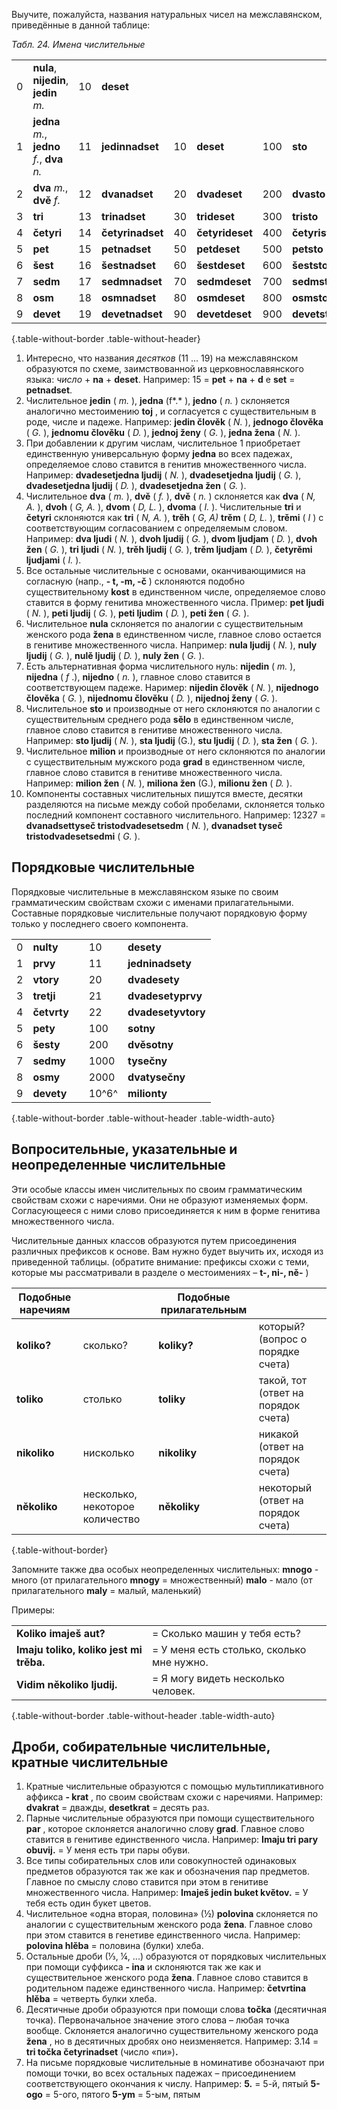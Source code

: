 Выучите, пожалуйста, названия натуральных чисел на межславянском, приведённые в данной таблице:

_Табл. 24. Имена числительные_

|     |                                              |     |                  |     |                 |     |               |        |                 |
| --- | -------------------------------------------- | --- | ---------------- | --- | --------------- | --- | ------------- | ------ | --------------- |
| 0   | **nula**, **nijedin**, **jedin** _m._        | 10  | **deset**        |     |                 |     |               |        |                 |
| 1   | **jedna** _m._, **jedno** _f._, **dva** _n._ | 11  | **jedinnadset**  | 10  | **deset**       | 100 | **sto**       | 1000   | **tyseč**       |
| 2   | **dva** _m._, **dvě** _f._                   | 12  | **dvanadset**    | 20  | **dvadeset**    | 200 | **dvasto**    | 2000   | **dvatyseč**    |
| 3   | **tri**                                      | 13  | **trinadset**    | 30  | **trideset**    | 300 | **tristo**    | 3000   | **trityseč**    |
| 4   | **četyri**                                   | 14  | **četyrinadset** | 40  | **četyrideset** | 400 | **četyristo** | 4000   | **četyrityseč** |
| 5   | **pet**                                      | 15  | **petnadset**    | 50  | **petdeset**    | 500 | **petsto**    | 5000   | **pettyseč**    |
| 6   | **šest**                                     | 16  | **šestnadset**   | 60  | **šestdeset**   | 600 | **šeststo**   | ...    |                 |
| 7   | **sedm**                                     | 17  | **sedmnadset**   | 70  | **sedmdeset**   | 700 | **sedmsto**   | 10^6^  | **milion**      |
| 8   | **osm**                                      | 18  | **osmnadset**    | 80  | **osmdeset**    | 800 | **osmsto**    | 10^9^  | **bilion**      |
| 9   | **devet**                                    | 19  | **devetnadset**  | 90  | **devetdeset**  | 900 | **devetsto**  | 10^12^ | **trilion**     |

{.table-without-border .table-without-header}

1. Интересно, что названия _десятков_ (11 ... 19) на межславянском образуются по схеме, заимствованной из церковнославянского языка: _число_ + **na** + **deset**.
   Например: 15 = **pet** + **na** + **d** e **set** = **petnadset**.
2. Числительное **jedin** ( _m._ ), **jedna** (f*.* ), **jedno** ( _n._ ) склоняется аналогично местоимению **toj** , и согласуется с существительным в роде, числе и падеже.
   Например: **jedin člověk** ( _N._ ), **jednogo člověka** ( _G._ ), **jednomu člověku** ( _D._ ), **jednoj ženy** ( _G._ ), **jedna žena** ( _N._ ).
3. При добавлении к другим числам, числительное 1 приобретает единственную универсальную форму **jedna** во всех падежах, определяемое слово ставится в генитив множественного числа.
   Например: **dvadesetjedna ljudij** ( _N._ ), **dvadesetjedna ljudij** ( _G._ ), **dvadesetjedna ljudij** ( _D._ ), **dvadesetjedna žen** ( _G._ ).
4. Числительное **dva** ( _m._ ), **dvě** ( _f._ ), **dvě** ( _n._ ) склоняется как **dva** ( _N, A._ ), **dvoh** ( _G, A._ ), **dvom** ( _D, L._ ), **dvoma** ( _I._ ). Числительные **tri** и **četyri** склоняются как **tri** ( _N, A._ ), **trěh** ( _G, A)_ **trěm** ( _D, L._ ), **trěmi** ( _I_ ) с соответствующим согласованием с определяемым словом.
   Например:
   **dva ljudi** ( _N._ ), **dvoh ljudij** ( _G._ ), **dvom ljudjam** ( _D._ ), **dvoh žen** ( _G._ ),
   **tri ljudi** ( _N._ ), **trěh ljudij** ( _G._ ), **trěm ljudjam** ( _D._ ), **četyrěmi ljudjami** ( _I._ ).
5. Все остальные числительные с основами, оканчивающимися на согласную (напр., **- t, -m, -č** ) склоняются подобно существительному **kost** в единственном числе, определяемое слово ставится в форму генитива множественного числа.
   Пример: **pet ljudi** ( _N._ ), **peti ljudij** ( _G._ ), **peti ljudim** ( _D._ ), **peti žen** ( _G._ ).
6. Числительное **nula** склоняется по аналогии с существительным женского рода **žena** в единственном числе, главное слово остается в генитиве множественного числа.
   Например: **nula ljudij** ( _N._ ), **nuly ljudij** ( _G._ ), **nulě ljudij** ( _D._ ), **nuly žen** ( _G._ ).
7. Есть альтернативная форма числительного нуль: **nijedin** ( _m._ ), **nijedna** ( _f_ .), **nijedno** ( _n._ ), главное слово ставится в соответствующем падеже.
   Наример: **nijedin člověk** ( _N._ ), **nijednogo člověka** ( _G._ ), **nijednomu člověku** ( _D._ ), **nijednoj ženy** ( _G._ ).
8. Числительное **sto** и производные от него склоняются по аналогии с существительным среднего рода **sělo** в единственном числе, главное слово ставится в генитиве множественного числа.
   Например: **sto ljudij** ( _N._ ), **sta ljudij** (G.), **stu ljudij** ( _D._ ), **sta žen** ( _G._ ).
9. Числительное **milion** и производные от него склоняются по аналогии с существительным мужского рода **grad** в единственном числе, главное слово ставится в генитиве множественного числа.
   Например: **milion žen** ( _N._ ), **miliona žen** (G.), **milionu žen** ( _D._ ).
10. Компоненты составных числительных пишутся вместе, десятки разделяются на письме между собой пробелами, склоняется только последний компонент составного числительного.
    Например: 12327 = **dvanadsettyseč tristodvadesetsedm** ( _N._ ), **dvanadset tyseč tristodvadesetsedmi** ( _G._ ).

## Порядковые числительные

Порядковые числительные в межславянском языке по своим грамматическим свойствам схожи с именами прилагательными. Составные порядковые числительные получают порядковую форму только у последнего своего компонента.

|     |             |     |       |                    |
| --- | ----------- | --- | ----- | ------------------ |
| 0   | **nulty**   |     | 10    | **desety**         |
| 1   | **prvy**    |     | 11    | **jedninadsety**   |
| 2   | **vtory**   |     | 20    | **dvadesety**      |
| 3   | **tretji**  |     | 21    | **dvadesetyprvy**  |
| 4   | **četvrty** |     | 22    | **dvadesetyvtory** |
| 5   | **pety**    |     | 100   | **sotny**          |
| 6   | **šesty**   |     | 200   | **dvěsotny**       |
| 7   | **sedmy**   |     | 1000  | **tysečny**        |
| 8   | **osmy**    |     | 2000  | **dvatysečny**     |
| 9   | **devety**  |     | 10^6^ | **milionty**       |

{.table-without-border .table-without-header .table-width-auto}

## Вопросительные, указательные и неопределенные числительные

Эти особые классы имен числительных по своим грамматическим свойствам схожи с наречиями. Они не образуют изменяемых форм. Согласующееся с ними слово присоединяется к ним в форме генитива множественного числа.

Числительные данных классов образуются путем присоединения различных префиксов к основе. Вам нужно будет выучить их, исходя из приведенной таблицы. (обратите внимание: префиксы схожи с теми, которые мы рассматривали в разделе о местоимениях – **t-, ni-, ně-** )

| Подобные наречиям |                                 | Подобные прилагательным |                                     |
| ----------------- | ------------------------------- | ----------------------- | ----------------------------------- |
| **koliko?**       | сколько?                        | **koliky?**             | который? (вопрос о порядке счета)   |
| **toliko**        | столько                         | **toliky**              | такой, тот (ответ на порядок счета) |
| **nikoliko**      | нисколько                       | **nikoliky**            | никакой (ответ на порядок счета)    |
| **několiko**      | несколько, некоторое количество | **několiky**            | некоторый (ответ на порядок счета)  |

{.table-without-border}

Запомните также два особых неопределенных числительных:
**mnogo** - много (от прилагательного **mnogy** = множественный)
**malo** - мало (от прилагательного **maly** = малый, маленький)

Примеры:

|                                         |                                           |
| --------------------------------------- | ----------------------------------------- |
| **Koliko imaješ aut?**                  | = Сколько машин у тебя есть?              |
| **Imaju toliko, koliko jest mi trěba.** | = У меня есть столько, сколько мне нужно. |
| **Vidim několiko ljudij.**              | = Я могу видеть несколько человек.        |

{.table-without-border .table-without-header .table-width-auto}

## Дроби, собирательные числительные, кратные числительные

1. Кратные числительные образуются с помощью мультипликативного аффикса **- krat** , по своим свойствам схожи с наречиями.
   Например: **dvakrat** = дважды, **desetkrat** = десять раз.
2. Парные числительные образуются при помощи существительного **par** , которое склоняется аналогично слову **grad**. Главное слово ставится в генитиве единственного числа.
   Например: **Imaju tri pary obuvij.** = У меня есть три пары обуви.
3. Все типы собирательных слов или совокупностей одинаковых предметов образуются так же как и обозначения пар предметов. Главное по смыслу слово ставится при этом в генитиве множественного числа.
   Например: **Imaješ jedin buket květov.** = У тебя есть один букет цветов.
4. Числительное «одна вторая, половина» (½) **polovina** склоняется по аналогии с существительным женского рода **žena**. Главное слово при этом ставится в генетиве единственного числа.
   Например: **polovina hlěba** = половина (булки) хлеба.
5. Остальные дроби (⅓, ¼, ...) образуются от порядковых числительных при помощи суффикса **- ina** и склоняются так же как и существительное женского рода **žena**. Главное слово ставится в родительном падеже единственного числа.
   Например: **četvrtina hlěba** = четверть булки хлеба.
6. Десятичные дроби образуются при помощи слова **točka** (десятичная точка). Первоначальное значение этого слова – любая точка вообще. Склоняется аналогично существительному женского рода **žena** , но в десятичных дробях оно неизменяется.
   Например: 3.14 = **tri točka četyrinadset** (число «пи»)**.**
7. На письме порядковые числительные в номинативе обозначают при помощи точки, во всех остальных падежах – присоединением соответствующего окончания к числу.
   Например:
   **5.** = 5-й, пятый
   **5-ogo** = 5-ого, пятого
   **5-ym** = 5-ым, пятым
